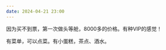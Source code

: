 ```yaml
---
date: 2024-04-21 23:00
---
```


因为买不到票，第一次做头等舱，8000多的价格。有种VIP的感觉！

有菜单，可以点菜。有小蛋糕，茶点、酒水。



<!-- truncate -->
